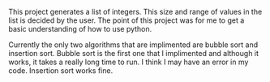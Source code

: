 
This project generates a list of integers. This size and range of values
in the list is decided by the user. The point of this project was for
me to get a basic understanding of how to use python. 

Currently the only two algorithms that are implimented are bubble sort
and insertion sort. Bubble sort is the first one that I implimented and
although it works, it takes a really long time to run. I think I may have
an error in my code. Insertion sort works fine. 

